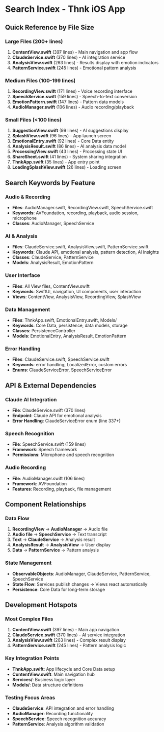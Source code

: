 # Search Index - Thnk iOS App

## Quick Reference by File Size

### Large Files (200+ lines)
1. **ContentView.swift** (397 lines) - Main navigation and app flow
2. **ClaudeService.swift** (370 lines) - AI integration service
3. **AnalysisView.swift** (263 lines) - Results display with emotion indicators
4. **PatternService.swift** (245 lines) - Emotional pattern analysis

### Medium Files (100-199 lines)
1. **RecordingView.swift** (171 lines) - Voice recording interface
2. **SpeechService.swift** (159 lines) - Speech-to-text conversion
3. **EmotionPattern.swift** (147 lines) - Pattern data models
4. **AudioManager.swift** (106 lines) - Audio recording/playback

### Small Files (<100 lines)
1. **SuggestionView.swift** (99 lines) - AI suggestions display
2. **SplashView.swift** (96 lines) - App launch screen
3. **EmotionalEntry.swift** (92 lines) - Core Data entity
4. **AnalysisResult.swift** (86 lines) - AI analysis data model
5. **ProcessingView.swift** (43 lines) - Processing state UI
6. **ShareSheet.swift** (41 lines) - System sharing integration
7. **ThnkApp.swift** (35 lines) - App entry point
8. **LoadingSplashView.swift** (26 lines) - Loading screen

## Search Keywords by Feature

### Audio & Recording
- **Files**: AudioManager.swift, RecordingView.swift, SpeechService.swift
- **Keywords**: AVFoundation, recording, playback, audio session, microphone
- **Classes**: AudioManager, SpeechService

### AI & Analysis
- **Files**: ClaudeService.swift, AnalysisView.swift, PatternService.swift
- **Keywords**: Claude API, emotional analysis, pattern detection, AI insights
- **Classes**: ClaudeService, PatternService
- **Models**: AnalysisResult, EmotionPattern

### User Interface
- **Files**: All View files, ContentView.swift
- **Keywords**: SwiftUI, navigation, UI components, user interaction
- **Views**: ContentView, AnalysisView, RecordingView, SplashView

### Data Management
- **Files**: ThnkApp.swift, EmotionalEntry.swift, Models/
- **Keywords**: Core Data, persistence, data models, storage
- **Classes**: PersistenceController
- **Models**: EmotionalEntry, AnalysisResult, EmotionPattern

### Error Handling
- **Files**: ClaudeService.swift, SpeechService.swift
- **Keywords**: error handling, LocalizedError, custom errors
- **Enums**: ClaudeServiceError, SpeechServiceError

## API & External Dependencies

### Claude AI Integration
- **File**: ClaudeService.swift (370 lines)
- **Endpoint**: Claude API for emotional analysis
- **Error Handling**: ClaudeServiceError enum (line 337+)

### Speech Recognition
- **File**: SpeechService.swift (159 lines)
- **Framework**: Speech framework
- **Permissions**: Microphone and speech recognition

### Audio Recording
- **File**: AudioManager.swift (106 lines)
- **Framework**: AVFoundation
- **Features**: Recording, playback, file management

## Component Relationships

### Data Flow
1. **RecordingView** → **AudioManager** → Audio file
2. **Audio file** → **SpeechService** → Text transcript
3. **Text** → **ClaudeService** → Analysis result
4. **AnalysisResult** → **AnalysisView** → User display
5. **Data** → **PatternService** → Pattern analysis

### State Management
- **ObservableObjects**: AudioManager, ClaudeService, PatternService, SpeechService
- **State Flow**: Services publish changes → Views react automatically
- **Persistence**: Core Data for long-term storage

## Development Hotspots

### Most Complex Files
1. **ContentView.swift** (397 lines) - Main app navigation
2. **ClaudeService.swift** (370 lines) - AI service integration
3. **AnalysisView.swift** (263 lines) - Complex result display
4. **PatternService.swift** (245 lines) - Pattern analysis logic

### Key Integration Points
- **ThnkApp.swift**: App lifecycle and Core Data setup
- **ContentView.swift**: Main navigation hub
- **Services/**: Business logic layer
- **Models/**: Data structure definitions

### Testing Focus Areas
- **ClaudeService**: API integration and error handling
- **AudioManager**: Recording functionality
- **SpeechService**: Speech recognition accuracy
- **PatternService**: Analysis algorithm validation